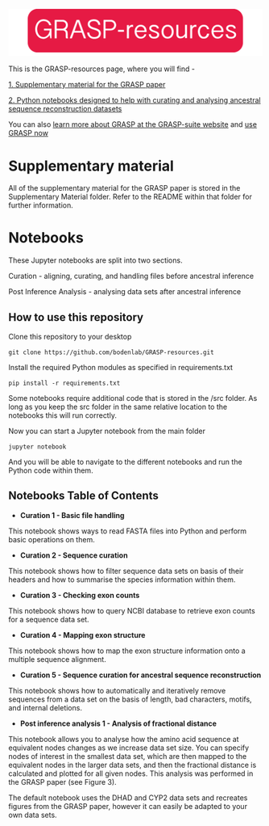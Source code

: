 ![GRASP-resources logo](/Files/Repository/reslogo.png?raw=true "GRASP-resources")

This is the GRASP-resources page, where you will find -

[1. Supplementary material for the GRASP paper](#supplementary-material)

[2. Python notebooks designed to help with curating and analysing ancestral sequence reconstruction datasets](#notebooks)

You can also [learn more about GRASP at the GRASP-suite website](http://bodenlab.github.io/GRASP-suite) and [use GRASP now](http://grasp.scmb.uq.edu.au)

# Supplementary material

All of the supplementary material for the GRASP paper is stored in the Supplementary Material folder. Refer to the README within that folder for further information.

# Notebooks 

These Jupyter notebooks are split into two sections.

Curation - aligning, curating, and handling files before ancestral inference 

Post Inference Analysis - analysing data sets after ancestral inference

## How to use this repository ##

Clone this repository to your desktop

```
git clone https://github.com/bodenlab/GRASP-resources.git

```

Install the required Python modules as specified in requirements.txt

```
pip install -r requirements.txt
```

Some notebooks require additional code that is stored in the /src folder. As long as you keep the src folder in the same relative location to the notebooks this will run correctly.

Now you can start a Jupyter notebook from the main folder

```
jupyter notebook
```

And you will be able to navigate to the different notebooks and run the Python code within them.


## Notebooks Table of Contents ##

* **Curation 1 - Basic file handling**

This notebook shows ways to read FASTA files into Python and perform basic operations on them.

* **Curation 2 - Sequence curation**

This notebook shows how to filter sequence data sets on basis of their headers and how to summarise the species information within them.

* **Curation 3 - Checking exon counts**

This notebook shows how to query NCBI database to retrieve exon counts for a sequence data set.

* **Curation 4 - Mapping exon structure**

This notebook shows how to map the exon structure information onto a multiple sequence alignment.

* **Curation 5 - Sequence curation for ancestral sequence reconstruction**

This notebook shows how to automatically and iteratively remove sequences from a data set on the basis of length, bad characters, motifs, and internal deletions.


* **Post inference analysis 1 - Analysis of fractional distance**

This notebook allows you to analyse how the amino acid sequence at equivalent nodes changes as we increase data set size. You can specify nodes of interest in the smallest data set, which are then mapped to the equivalent nodes in the larger data sets, and then the fractional distance is calculated and plotted for all given nodes. This analysis was performed in the GRASP paper (see Figure 3).

The default notebook uses the DHAD and CYP2 data sets and recreates figures from the GRASP paper, however it can easily be adapted to your own data sets.